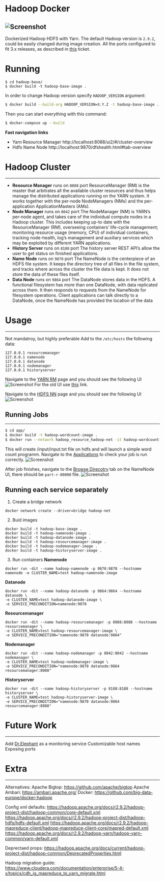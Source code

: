 # Hadoop Docker
![Screenshot](images/hadoop_logo_new.svg)
----
Dockerized Hadoop HDFS with Yarn. 
The default Hadoop version is `2.9.2`, could be easily changed during image creation.
All the ports configured to fit 3.x releases, as described in [this](https://issues.apache.org/jira/browse/HDFS-9427) ticket.

# Running
```
$ cd hadoop-base/
$ docker build -t hadoop-base-image .
```
In order to change Hadoop version specify `HADOOP_VERSION` argument:
```sh
$ docker build --build-arg HADOOP_VERSION=X.Y.Z -t hadoop-base-image .
```
Then you can start everything with this command:
```sh
$ docker-compose up --build
```

**Fast navigation links**
- Yarn Resource Manager http://localhost:8088/ui2/#/cluster-overview
- Hdfs Name Node http://localhost:9870/dfshealth.html#tab-overview

# Hadoop Cluster
------
- **Resource Manager** runs on `8088` port
ResourceManager (RM) is the master that arbitrates all the available cluster resources and thus helps manage the distributed applications running on the YARN system. It works together with the per-node NodeManagers (NMs) and the per-application ApplicationMasters (AMs).
- **Node Manager** runs on `8042` port
The NodeManager (NM) is YARN’s per-node agent, and takes care of the individual compute nodes in a Hadoop cluster. This includes keeping up-to date with the ResourceManager (RM), overseeing containers’ life-cycle management; monitoring resource usage (memory, CPU) of individual containers, tracking node-health, log’s management and auxiliary services which may be exploited by different YARN applications.
- **History Server** runs on `8188` port
The history server REST API’s allow the user to get status on finished applications.
- **Name Node** runs on `9870` port
The NameNode is the centerpiece of an HDFS file system. It keeps the directory tree of all files in the file system, and tracks where across the cluster the file data is kept. It does not store the data of these files itself.
- **Data Node** runs on `9864` port
The DataNode stores data in the HDFS. A functional filesystem has more than one DataNode, with data replicated across them. It then responds to requests from the NameNode for filesystem operations. Client applications can talk directly to a DataNode, once the NameNode has provided the location of the data

# Usage
------
Not mandatroy, but highly preferable
Add to the `/etc/hosts` the following data:
```
127.0.0.1 resourcemanager
127.0.0.1 namenode
127.0.0.1 datanode
127.0.0.1 nodemanager
127.0.0.1 historyserver
```
Navigate to the [YARN RM](http://resourcemanager:8088/ui2/#/cluster-overview) page and you should see the following UI
![Screenshot](images/yarnV2_console.png)
For the old UI use [this](http://resourcemanager:8088) link.

Navigate to the [HDFS NN](http://namenode:9870/dfshealth.html#tab-overview) page and you should see the following UI
![Screenshot](images/hdfsNN_conolse.png)

## Running Jobs
------
```sh
$ cd app/
$ docker build -t hadoop-wordcount-image .
$ docker run --network hadoop_resource_hadoop-net -it hadoop-wordcount-image
```
This will create /input/input.txt file on hdfs and will launch a simple word count programm.
Navigate to the [Applications](http://resourcemanager:8088/ui2/#/yarn-apps/apps) to check your job is run correctly.
![Screenshot](images/applications_tab.png)

After job finishes, navigate to the [Browse Direcotry](http://namenode:9870/explorer.html#/output) tab on the NameNode UI, there should be `part-r-00000` file.
![Screenshot](images/hdfs_file.png)

Running each service separately
------
1. Create a bridge network
```
docker network create --driver=bridge hadoop-net
```
2. Buid images
```
docker build -t hadoop-base-image .
docker build -t hadoop-namenode-image .
docker build -t hadoop-datanode-image .
docker build -t hadoop-resourcemanager-image .
docker build -t hadoop-nodemanager-image .
docker build -t hadoop-historyserver-image .
```
3. Run containers
**Namenode**
```
docker run -dit --name hadoop-namenode -p 9870:9870 --hostname namenode -e CLUSTER_NAME=test hadoop-namenode-image
```
**Datanode**
```
docker run -dit --name hadoop-datanode -p 9864:9864 --hostname datanode \
-e CLUSTER_NAME=test hadoop-datanode-image \
-e SERVICE_PRECONDITION=namenode:9870
```
**Resourcemanager**
```
docker run -dit --name hadoop-resourcemanager -p 8088:8088 --hostname resourcemanager \
-e CLUSTER_NAME=test hadoop-resourcemanager-image \
-e SERVICE_PRECONDITION="namenode:9870 datanode:9864"
```
**Nodemanager**
```
docker run -dit --name hadoop-nodemanager -p 8042:8042 --hostname nodemanager \
-e CLUSTER_NAME=test hadoop-nodemanager-image \
-e SERVICE_PRECONDITION="namenode:9870 datanode:9864 resourcemanager:8088"
```
**Historyserver**
```
docker run -dit --name hadoop-historyserver -p 8188:8188 --hostname historyserver \
-e CLUSTER_NAME=test hadoop-historyserver-image \
-e SERVICE_PRECONDITION="namenode:9870 datanode:9864 resourcemanager:8088"
```

# Future Work
-----
Add [Dr.Elephant](https://github.com/linkedin/dr-elephant) as a monitoring service
Customizable host names
Exposing ports

# Extra
-----
Alternatives:
Apache Bigtop: https://github.com/apache/bigtop
Apache Ambari: https://ambari.apache.org/
Docker: https://github.com/big-data-europe/docker-hadoop

Config xml defaults:
https://hadoop.apache.org/docs/r2.9.2/hadoop-project-dist/hadoop-common/core-default.xml
https://hadoop.apache.org/docs/r2.9.2/hadoop-project-dist/hadoop-hdfs/hdfs-default.xml
https://hadoop.apache.org/docs/r2.9.2/hadoop-mapreduce-client/hadoop-mapreduce-client-core/mapred-default.xml
https://hadoop.apache.org/docs/r2.9.2/hadoop-yarn/hadoop-yarn-common/yarn-default.xml

Deprectaed props:
https://hadoop.apache.org/docs/current/hadoop-project-dist/hadoop-common/DeprecatedProperties.html

Hadoop migration guide:
https://www.cloudera.com/documentation/enterprise/5-4-x/topics/cdh_ig_mapreduce_to_yarn_migrate.html
